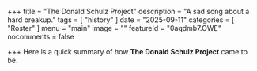 +++
title = "The Donald Schulz Project"
description = "A sad song about a hard breakup."
tags =  [
    "history"
]
date = "2025-09-11"
categories = [
    "Roster"
]
menu = "main"
image = ""
featureId = "0aqdmb7.OWE"
nocomments = false

+++
Here is a quick summary of how **The Donald Schulz Project** came to be.